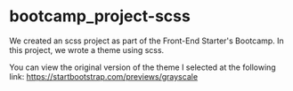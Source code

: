 # bootcamp_project-scss

We created an scss project as part of the Front-End Starter's Bootcamp. In this project, we wrote a theme using scss.

You can view the original version of the theme I selected at the following link: https://startbootstrap.com/previews/grayscale


